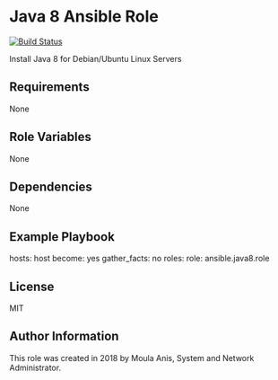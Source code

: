 # Java 8 Ansible Role

[![Build Status](https://travis-ci.org/anismoula/ansible.java8.role.svg?branch=master)](https://travis-ci.org/anismoula/ansible.java8.role)

Install Java 8 for Debian/Ubuntu Linux Servers

## Requirements


None

## Role Variables

None

## Dependencies

None

## Example Playbook

  hosts: host
  become: yes
  gather_facts: no
  roles:
     role: ansible.java8.role

## License

MIT

## Author Information

This role was created in 2018 by Moula Anis, System and Network Administrator.
